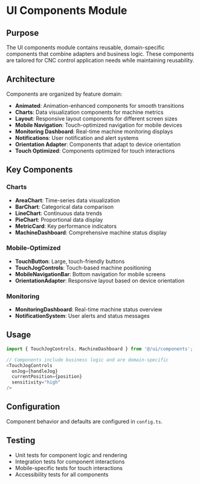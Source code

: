 # UI Components Module

## Purpose
The UI components module contains reusable, domain-specific components that combine adapters and business logic. These components are tailored for CNC control application needs while maintaining reusability.

## Architecture
Components are organized by feature domain:
- **Animated**: Animation-enhanced components for smooth transitions
- **Charts**: Data visualization components for machine metrics
- **Layout**: Responsive layout components for different screen sizes
- **Mobile Navigation**: Touch-optimized navigation for mobile devices
- **Monitoring Dashboard**: Real-time machine monitoring displays
- **Notifications**: User notification and alert systems
- **Orientation Adapter**: Components that adapt to device orientation
- **Touch Optimized**: Components optimized for touch interactions

## Key Components

### Charts
- **AreaChart**: Time-series data visualization
- **BarChart**: Categorical data comparison
- **LineChart**: Continuous data trends
- **PieChart**: Proportional data display
- **MetricCard**: Key performance indicators
- **MachineDashboard**: Comprehensive machine status display

### Mobile-Optimized
- **TouchButton**: Large, touch-friendly buttons
- **TouchJogControls**: Touch-based machine positioning
- **MobileNavigationBar**: Bottom navigation for mobile screens
- **OrientationAdapter**: Responsive layout based on device orientation

### Monitoring
- **MonitoringDashboard**: Real-time machine status overview
- **NotificationSystem**: User alerts and status messages

## Usage
```typescript
import { TouchJogControls, MachineDashboard } from '@/ui/components';

// Components include business logic and are domain-specific
<TouchJogControls 
  onJog={handleJog} 
  currentPosition={position}
  sensitivity="high"
/>
```

## Configuration
Component behavior and defaults are configured in `config.ts`.

## Testing
- Unit tests for component logic and rendering
- Integration tests for component interactions
- Mobile-specific tests for touch interactions
- Accessibility tests for all components